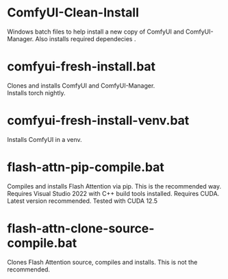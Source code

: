 # ComfyUI-Clean-Install  
Windows batch files to help install a new copy of ComfyUI and ComfyUI-Manager. Also installs required dependecies .


# comfyui-fresh-install.bat  
Clones and installs ComfyUI and ComfyUI-Manager.  
Installs torch nightly.  


# comfyui-fresh-install-venv.bat  
Installs ComfyUI in a venv.  


# flash-attn-pip-compile.bat  
Compiles and installs Flash Attention via pip. This is the recommended way.  
Requires Visual Studio 2022 with C++ build tools installed.
Requires CUDA. Latest version recommended. Tested with CUDA 12.5


# flash-attn-clone-source-compile.bat
Clones Flash Attention source, compiles and installs. This is not the recommended.